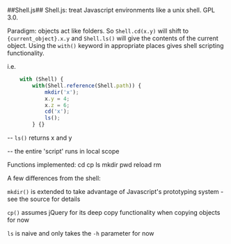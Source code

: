 ##Shell.js##
Shell.js: treat Javascript environments like a unix shell. GPL 3.0.

Paradigm: objects act like folders. So `Shell.cd(x.y)` will shift to `{current_object}.x.y` and `Shell.ls()` will give the contents of the current object. Using the `with()` keyword in appropriate places gives shell scripting functionality.

i.e.
```javascript
    with (Shell) {
        with(Shell.reference(Shell.path)) {
            mkdir('x');
            x.y = 4;
            x.z = 6;
            cd('x');
            ls();
        } {}
```

-- `ls()` returns x and y

-- the entire 'script' runs in local scope

Functions implemented:
cd  cp  ls  mkdir	pwd	reload  rm

A few differences from the shell:

`mkdir()` is extended to take advantage of Javascript's prototyping system - see the source for details

`cp()` assumes jQuery for its deep copy functionality when copying objects for now

`ls` is naive and only takes the `-h` parameter for now
